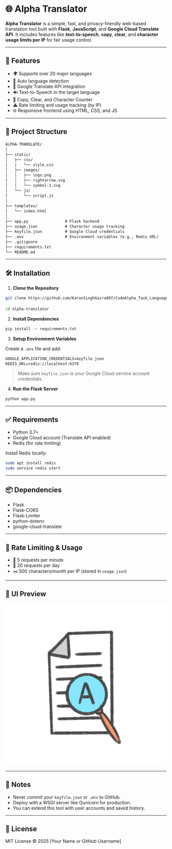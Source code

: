 # 🌐 Alpha Translator

**Alpha Translator** is a simple, fast, and privacy-friendly web-based translation tool built with **Flask**, **JavaScript**, and **Google Cloud Translate API**. It includes features like **text-to-speech**, **copy**, **clear**, and **character usage limits per IP** for fair usage control.

---

## 🚀 Features

- 🌍 Supports over 20 major languages
- 🔄 Auto language detection
- 🧠 Google Translate API integration
- 🔊 Text-to-Speech in the target language
- 📝 Copy, Clear, and Character Counter
- ⚠️ Rate limiting and usage tracking (by IP)
- 🌐 Responsive frontend using HTML, CSS, and JS

---

## 📂 Project Structure

```
ALPHA-TRANSLATE/
│
├── static/
│   ├── css/
│   │   └── style.css
│   ├── images/
│   │   ├── logo.png
│   │   ├── rightarrow.svg
│   │   └── symbol-1.svg
│   └── js/
│       └── script.js
│
├── templates/
│   └── index.html
│
├── app.py                # Flask backend
├── usage.json            # Character usage tracking
├── keyfile.json          # Google Cloud credentials
├── .env                  # Environment variables (e.g., Redis URL)
├── .gitignore
├── requirements.txt
└── README.md
```

---

## 🛠️ Installation

1. **Clone the Repository**

```bash
git clone https://github.com/KaranSinghGaira007/CodeAlpha_Task_Language_Translator.git

cd alpha-translator
```

2. **Install Dependencies**

```bash
pip install -r requirements.txt
```

3. **Setup Environment Variables**

Create a `.env` file and add:

```env
GOOGLE_APPLICATION_CREDENTIALS=keyfile.json
REDIS_URL=redis://localhost:6379
```

> Make sure `keyfile.json` is your Google Cloud service account credentials.

4. **Run the Flask Server**

```bash
python app.py
```

---

## ✅ Requirements

- Python 3.7+
- Google Cloud account (Translate API enabled)
- Redis (for rate limiting)

Install Redis locally:

```bash
sudo apt install redis
sudo service redis start
```

---

## 📦 Dependencies

- Flask
- Flask-CORS
- Flask-Limiter
- python-dotenv
- google-cloud-translate

---

## 🧠 Rate Limiting & Usage

- 🔁 5 requests per minute
- 📆 20 requests per day
- ✂️ 500 characters/month per IP (stored in `usage.json`)

---

## 📸 UI Preview

![UI Screenshot](static/images/logo.png)

---

## 🔐 Notes

- Never commit your `keyfile.json` or `.env` to GitHub.
- Deploy with a WSGI server like Gunicorn for production.
- You can extend this tool with user accounts and saved history.

---

## 📜 License

MIT License © 2025 [Your Name or GitHub Username]
